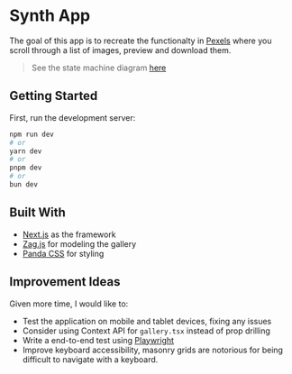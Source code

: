 # Synth App

The goal of this app is to recreate the functionalty in [Pexels](https://www.pexels.com/) where you scroll through a list of images, preview and download them.

> See the state machine diagram [here](https://stately.ai/registry/editor/ea8c0f61-7013-449c-9294-1ca08dc32792?machineId=6904225e-a217-4dd6-85a7-00cc989aad87&mode=design)

## Getting Started

First, run the development server:

```bash
npm run dev
# or
yarn dev
# or
pnpm dev
# or
bun dev
```

## Built With

- [Next.js](https://nextjs.org/) as the framework
- [Zag.js](https://zagjs.com/) for modeling the gallery
- [Panda CSS](https://panda-css.com/) for styling

## Improvement Ideas

Given more time, I would like to:

- Test the application on mobile and tablet devices, fixing any issues
- Consider using Context API for `gallery.tsx` instead of prop drilling
- Write a end-to-end test using [Playwright](https://playwright.dev/)
- Improve keyboard accessibility, masonry grids are notorious for being difficult to navigate with a keyboard.
